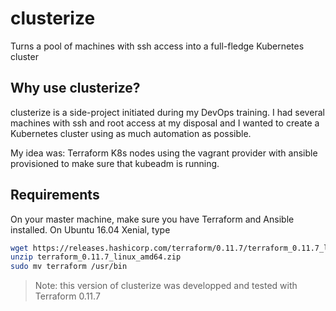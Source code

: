 # clusterize
Turns a pool of machines with ssh access into a full-fledge Kubernetes cluster

## Why use clusterize?

clusterize is a side-project initiated during my DevOps training. I had several machines with ssh and root access at my disposal and I wanted to create a Kubernetes cluster using as much automation as possible.

My idea was: Terraform K8s nodes using the vagrant provider with ansible provisioned to make sure that kubeadm is running.

## Requirements

On your master machine, make sure you have Terraform and Ansible installed. On Ubuntu 16.04 Xenial, type

```sh
wget https://releases.hashicorp.com/terraform/0.11.7/terraform_0.11.7_linux_amd64.zip
unzip terraform_0.11.7_linux_amd64.zip
sudo mv terraform /usr/bin
```
> Note: this version of clusterize was developped and tested with Terraform 0.11.7

